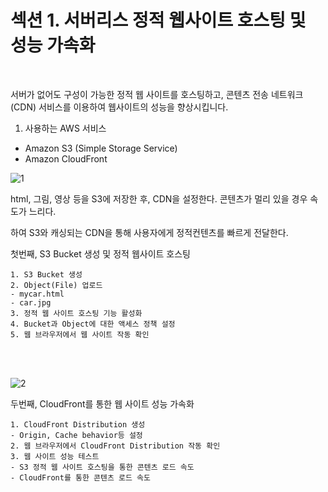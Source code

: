 # 섹션 1. 서버리스 정적 웹사이트 호스팅 및 성능 가속화
<br>

서버가 없어도 구성이 가능한 정적 웹 사이트를 호스팅하고, 
콘텐츠 전송 네트워크(CDN) 서비스를 이용하여 웹사이트의 성능을 향상시킵니다.

1. 사용하는 AWS 서비스
- Amazon S3 (Simple Storage Service)
- Amazon CloudFront


![1](https://github.com/slrslrr2/aws/assets/58017318/2a2a2787-70e3-4f94-9fbf-e9f9eb2d94df)

html, 그림, 영상 등을 S3에 저장한 후, CDN을 설정한다.
콘텐츠가 멀리 있을 경우 속도가 느리다.

하여 S3와 캐싱되는 CDN을 통해 사용자에게 정적컨텐츠를 빠르게 전달한다. 

첫번째, S3 Bucket 생성 및 정적 웹사이트 호스팅
```
1. S3 Bucket 생성
2. Object(File) 업로드
- mycar.html
- car.jpg
3. 정적 웹 사이트 호스팅 기능 활성화
4. Bucket과 Object에 대한 액세스 정책 설정
5. 웹 브라우저에서 웹 사이트 작동 확인
```

<br><br>

![2](https://github.com/slrslrr2/aws/assets/58017318/a93caf4c-dd7f-4538-9c80-7f97864c8251)

두번째, CloudFront를 통한 웹 사이트 성능 가속화

```
1. CloudFront Distribution 생성
- Origin, Cache behavior등 설정
2. 웹 브라우저에서 CloudFront Distribution 작동 확인
3. 웹 사이트 성능 테스트
- S3 정적 웹 사이트 호스팅을 통한 콘텐츠 로드 속도
- CloudFront를 통한 콘텐츠 로드 속도
```
